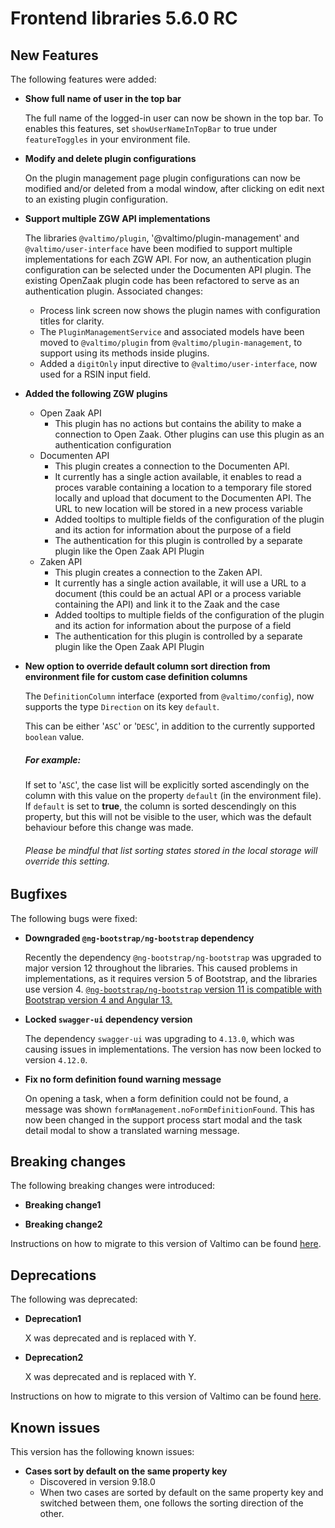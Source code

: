 # Frontend libraries 5.6.0 RC

## New Features

The following features were added:

* **Show full name of user in the top bar**

  The full name of the logged-in user can now be shown in the top bar. To enables this features, set
  `showUserNameInTopBar` to true under `featureToggles` in your environment file.

* **Modify and delete plugin configurations**

  On the plugin management page plugin configurations can now be modified and/or deleted from a modal window, 
  after clicking on edit next to an existing plugin configuration.

* **Support multiple ZGW API implementations**

  The libraries `@valtimo/plugin`, '@valtimo/plugin-management' and `@valtimo/user-interface` have been modified to
  support multiple implementations for each ZGW API. For now, an authentication plugin configuration can be selected
  under the Documenten API plugin. The existing OpenZaak plugin code has been refactored to serve as an authentication
  plugin. Associated changes:
  * Process link screen now shows the plugin names with configuration titles for clarity.
  * The `PluginManagementService` and associated models have been moved to `@valtimo/plugin` from
    `@valtimo/plugin-management`, to support using its methods inside plugins.
  * Added a `digitOnly` input directive to `@valtimo/user-interface`, now used for a RSIN input field.
* **Added the following ZGW plugins**
  * Open Zaak API
    * This plugin has no actions but contains the ability to make a connection to Open Zaak. Other plugins can use
      this plugin as an authentication configuration
  * Documenten API
    * This plugin creates a connection to the Documenten API.
    * It currently has a single action available, it enables to read a proces varable containing 
      a location to a temporary file stored locally and upload that document to the
      Documenten API. The URL to new location will be stored in a new process variable
    * Added tooltips to multiple fields of the configuration of the plugin and its action for information
      about the purpose of a field
    * The authentication for this plugin is controlled by a separate plugin like the Open Zaak API Plugin
  * Zaken API
    * This plugin creates a connection to the Zaken API.
    * It currently has a single action available, it will use a URL to a document (this could be 
      an actual API or a process variable containing the API) and link it to the Zaak and the case
    * Added tooltips to multiple fields of the configuration of the plugin and its action for information
      about the purpose of a field
    * The authentication for this plugin is controlled by a separate plugin like the Open Zaak API Plugin

* **New option to override default column sort direction from environment file for custom case definition columns**

  The `DefinitionColumn` interface (exported from `@valtimo/config`), now supports the type `Direction` on its key `default`.
  
  This can be either '`ASC`' or '`DESC`', in addition to the currently supported `boolean` value. 

  ##### For example:  
  
  If set to '`ASC`', the case list will be explicitly sorted ascendingly on the column with this value on the 
  property `default` (in the environment file). If `default` is set to **true**, the column is sorted descendingly on this property, but this will not be visible to the user, which was the default behaviour before this change was made.

  ###### Please be mindful that list sorting states stored in the local storage will override this setting.

## Bugfixes

The following bugs were fixed:

* **Downgraded `@ng-bootstrap/ng-bootstrap` dependency**

  Recently the dependency `@ng-bootstrap/ng-bootstrap` was upgraded to major version 12 throughout the libraries. This
  caused problems in implementations, as it requires version 5 of Bootstrap, and the libraries use version 4.
  [`@ng-bootstrap/ng-bootstrap` version 11 is compatible with Bootstrap version 4 and Angular 13.](https://www.npmjs.com/package/@ng-bootstrap/ng-bootstrap)

* **Locked `swagger-ui` dependency version**

  The dependency `swagger-ui` was upgrading to `4.13.0`, which was causing issues in implementations. The version has
  now been locked to version `4.12.0`.

* **Fix no form definition found warning message**

  On opening a task, when a form definition could not be found, a message was shown 
  `formManagement.noFormDefinitionFound`. This has now been changed in the support process start modal and the task
  detail modal to show a translated warning message.

## Breaking changes

The following breaking changes were introduced:

* **Breaking change1**

* **Breaking change2**

Instructions on how to migrate to this version of Valtimo can be found [here](migration.md).

## Deprecations

The following was deprecated:

* **Deprecation1**

  X was deprecated and is replaced with Y.
* **Deprecation2**

  X was deprecated and is replaced with Y.

Instructions on how to migrate to this version of Valtimo can be found [here](migration.md).

## Known issues

This version has the following known issues:

* **Cases sort by default on the same property key**
    * Discovered in version 9.18.0
    * When two cases are sorted by default on the same property key and switched between them, one follows the sorting direction of the other.
